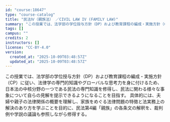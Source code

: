 ```yaml
---
id: "course:18647"
type: "course-catalog"
title: "民法Ⅳ（親族法） ／CIVIL LAW IV (FAMILY LAW)"
summary: "この授業では、法学部の学位授与方針（DP）および教育課程の編成・実施方針（CP）に従い、法律学の専門的知識やグローバルな思考力を身に付けるため、日本法の中核分野の一つである民法の専門知識を修得し、民法に関わる様々な事象について自らの見解を提…"
tags: []
campus: ""
credits: 2
instructors: []
license: "CC-BY-4.0"
version:
  created_at: "2025-10-09T03:48:57Z"
  updated_at: "2025-10-09T03:48:57Z"
---
```

この授業では、法学部の学位授与方針（DP）および教育課程の編成・実施方針（CP）に従い、法律学の専門的知識やグローバルな思考力を身に付けるため、日本法の中核分野の一つである民法の専門知識を修得し、民法に関わる様々な事象について自らの見解を提示できるようになることを目指す。 具体的には、夫婦や親子の法律関係の概要を理解し、家族をめぐる法律問題の特徴と法実務上の解決のあり方を学ぶことを目的に、民法第4編「親族」の各条文の解釈を、裁判例や学説の議論も参照しながら修得する。
